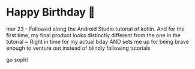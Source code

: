 # Happy Birthday 🎂
mar 23 - 
Followed along the Android Studio tutorial of kotlin. 
And for the first time, my final product looks distinctly different from the one in the tutorial ~ 
Right in time for my actual bday AND sets me up for being brave enough to venture out instead of blindly following tutorials 

go soph! 
